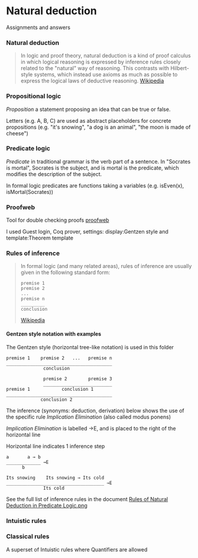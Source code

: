 # Natural deduction

Assignments and answers

### Natural deduction
> In logic and proof theory, natural deduction is a kind of proof calculus in which logical reasoning is expressed by inference rules closely related to the "natural" way of reasoning. This contrasts with Hilbert-style systems, which instead use axioms as much as possible to express the logical laws of deductive reasoning. [Wikipedia](https://en.wikipedia.org/wiki/Natural_deduction)

### Propositional logic

*Proposition* a statement proposing an idea that can be true or false.

Letters (e.g. A, B, C) are used as abstract placeholders for concrete propositions (e.g. "it's snowing", "a dog is an animal", "the moon is made of cheese")

### Predicate logic

*Predicate* in traditional grammar is the verb part of a sentence. In "Socrates is mortal", Socrates is the subject, and is mortal is the predicate, which modifies the description of the subject.

In formal logic predicates are functions taking a variables (e.g. isEven(x), isMortal(Socrates)) 

### Proofweb

Tool for double checking proofs [proofweb](http://proofweb.cs.ru.nl/)

I used Guest login, Coq prover, settings: display:Gentzen style and template:Theorem template

### Rules of inference
> In formal logic (and many related areas), rules of inference are usually given in the following standard form:
> ```
>premise 1
>premise 2
>...
>premise n
>_________
>conclusion
>```
>[Wikipedia](https://en.wikipedia.org/wiki/Rule_of_inference)

#### Gentzen style notation with examples
The Gentzen style (horizontal tree-like notation) is used in this folder

```
premise 1    premise 2   ...   premise n
________________________________________
              conclusion
```

```
              premise 2        premise 3
              __________________________
premise 1            conclusion 1
________________________________________
             conclusion 2
```

The inference (synonyms: deduction, derivation) below shows the use of the specific rule *Implication Elimination* (also called modus ponens)

*Implication Elimination* is labelled →E, and is placed to the right of the horizontal line

Horizontal line indicates 1 inference step

```
a       a → b
_____________ →E
      b
```

```
Its snowing    Its snowing → Its cold
_____________________________________ →E
              Its cold
```

See the full list of inference rules in the document [Rules of Natural Deduction in Predicate Logic.png](https://github.com/hojelse/fcdm/blob/master/natural_deduction/README.md)

### Intuistic rules


### Classical rules

A superset of Intuistic rules where Quantifiers are allowed
